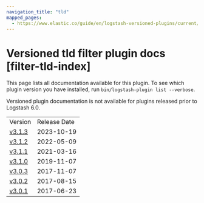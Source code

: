 ```yaml
---
navigation_title: "tld"
mapped_pages:
  - https://www.elastic.co/guide/en/logstash-versioned-plugins/current/filter-tld-index.html
---
```


# Versioned tld filter plugin docs [filter-tld-index]

This page lists all documentation available for this plugin. To see which plugin version you have installed, run `bin/logstash-plugin list --verbose`.

Versioned plugin documentation is not available for plugins released prior to Logstash 6.0.

| | |
| :- | :- |
| Version | Release Date |
| [v3.1.3](v3-1-3-plugins-filters-tld.md) | 2023-10-19 |
| [v3.1.2](v3-1-2-plugins-filters-tld.md) | 2022-05-09 |
| [v3.1.1](v3-1-1-plugins-filters-tld.md) | 2021-03-16 |
| [v3.1.0](v3-1-0-plugins-filters-tld.md) | 2019-11-07 |
| [v3.0.3](v3-0-3-plugins-filters-tld.md) | 2017-11-07 |
| [v3.0.2](v3-0-2-plugins-filters-tld.md) | 2017-08-15 |
| [v3.0.1](v3-0-1-plugins-filters-tld.md) | 2017-06-23 |
